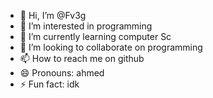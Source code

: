- 👋 Hi, I’m @Fv3g
- 👀 I’m interested in programming
- 🌱 I’m currently learning computer Sc
- 💞️ I’m looking to collaborate on programming
- 📫 How to reach me on github
- 😄 Pronouns: ahmed
- ⚡ Fun fact: idk

<!---
Fv3g/Fv3g is a ✨ special ✨ repository because its `README.md` (this file) appears on your GitHub profile.
You can click the Preview link to take a look at your changes.
--->
